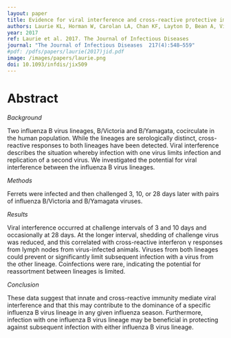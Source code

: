 ```yaml
---
layout: paper
title: Evidence for viral interference and cross-reactive protective immunity between influenza B lineages.
authors: Laurie KL, Horman W, Carolan LA, Chan KF, Layton D, Bean A, Vijaykrishna D, Reading P, McKaw J, Barr IG. 
year: 2017
ref: Laurie et al. 2017. The Journal of Infectious Diseases
journal: "The Journal of Infectious Diseases  217(4):548–559"
#pdf: /pdfs/papers/laurie(2017)jid.pdf
image: /images/papers/laurie.png
doi: 10.1093/infdis/jix509
---
```


# Abstract

_Background_

Two influenza B virus lineages, B/Victoria and B/Yamagata, cocirculate in the human population. While the lineages are serologically distinct, cross-reactive responses to both lineages have been detected. Viral interference describes the situation whereby infection with one virus limits infection and replication of a second virus. We investigated the potential for viral interference between the influenza B virus lineages.

_Methods_

Ferrets were infected and then challenged 3, 10, or 28 days later with pairs of influenza B/Victoria and B/Yamagata viruses.

_Results_

Viral interference occurred at challenge intervals of 3 and 10 days and occasionally at 28 days. At the longer interval, shedding of challenge virus was reduced, and this correlated with cross-reactive interferon γ responses from lymph nodes from virus-infected animals. Viruses from both lineages could prevent or significantly limit subsequent infection with a virus from the other lineage. Coinfections were rare, indicating the potential for reassortment between lineages is limited.

_Conclusion_

These data suggest that innate and cross-reactive immunity mediate viral interference and that this may contribute to the dominance of a specific influenza B virus lineage in any given influenza season. Furthermore, infection with one influenza B virus lineage may be beneficial in protecting against subsequent infection with either influenza B virus lineage.